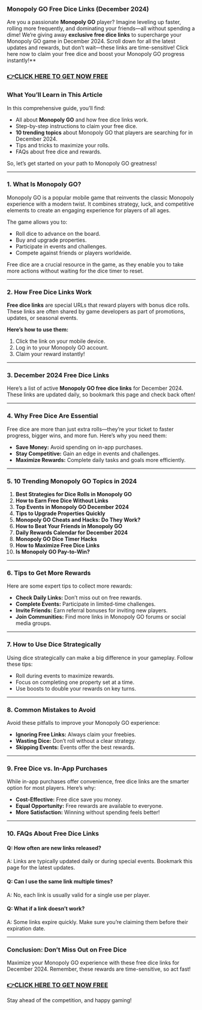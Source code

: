 ### Monopoly GO Free Dice Links (December 2024)

Are you a passionate **Monopoly GO** player? Imagine leveling up faster, rolling more frequently, and dominating your friends—all without spending a dime! We’re giving away **exclusive free dice links** to supercharge your Monopoly GO game in December 2024. Scroll down for all the latest updates and rewards, but don’t wait—these links are time-sensitive! Click here now to claim your free dice and boost your Monopoly GO progress instantly!**  

### [👉CLICK HERE TO GET NOW FREE](https://freeforyou.xyz/monopoly/go/)

### What You’ll Learn in This Article  
In this comprehensive guide, you’ll find:  
- All about **Monopoly GO** and how free dice links work.  
- Step-by-step instructions to claim your free dice.  
- **10 trending topics** about Monopoly GO that players are searching for in December 2024.  
- Tips and tricks to maximize your rolls.  
- FAQs about free dice and rewards.  

So, let’s get started on your path to Monopoly GO greatness!  

---

### 1. What Is Monopoly GO?  
Monopoly GO is a popular mobile game that reinvents the classic Monopoly experience with a modern twist. It combines strategy, luck, and competitive elements to create an engaging experience for players of all ages.  

The game allows you to:  
- Roll dice to advance on the board.  
- Buy and upgrade properties.  
- Participate in events and challenges.  
- Compete against friends or players worldwide.  

Free dice are a crucial resource in the game, as they enable you to take more actions without waiting for the dice timer to reset.  

---

### 2. How Free Dice Links Work  
**Free dice links** are special URLs that reward players with bonus dice rolls. These links are often shared by game developers as part of promotions, updates, or seasonal events.  

**Here’s how to use them:**  
1. Click the link on your mobile device.  
2. Log in to your Monopoly GO account.  
3. Claim your reward instantly!  

---

### 3. December 2024 Free Dice Links  
Here’s a list of active **Monopoly GO free dice links** for December 2024. These links are updated daily, so bookmark this page and check back often!  

---

### 4. Why Free Dice Are Essential  
Free dice are more than just extra rolls—they’re your ticket to faster progress, bigger wins, and more fun. Here’s why you need them:  
- **Save Money:** Avoid spending on in-app purchases.  
- **Stay Competitive:** Gain an edge in events and challenges.  
- **Maximize Rewards:** Complete daily tasks and goals more efficiently.  

---

### 5. 10 Trending Monopoly GO Topics in 2024  
1. **Best Strategies for Dice Rolls in Monopoly GO**  
2. **How to Earn Free Dice Without Links**  
3. **Top Events in Monopoly GO December 2024**  
4. **Tips to Upgrade Properties Quickly**  
5. **Monopoly GO Cheats and Hacks: Do They Work?**  
6. **How to Beat Your Friends in Monopoly GO**  
7. **Daily Rewards Calendar for December 2024**  
8. **Monopoly GO Dice Timer Hacks**  
9. **How to Maximize Free Dice Links**  
10. **Is Monopoly GO Pay-to-Win?**  

---

### 6. Tips to Get More Rewards  
Here are some expert tips to collect more rewards:  
- **Check Daily Links:** Don’t miss out on free rewards.  
- **Complete Events:** Participate in limited-time challenges.  
- **Invite Friends:** Earn referral bonuses for inviting new players.  
- **Join Communities:** Find more links in Monopoly GO forums or social media groups.  

---

### 7. How to Use Dice Strategically  
Using dice strategically can make a big difference in your gameplay. Follow these tips:  
- Roll during events to maximize rewards.  
- Focus on completing one property set at a time.  
- Use boosts to double your rewards on key turns.  

---

### 8. Common Mistakes to Avoid  
Avoid these pitfalls to improve your Monopoly GO experience:  
- **Ignoring Free Links:** Always claim your freebies.  
- **Wasting Dice:** Don’t roll without a clear strategy.  
- **Skipping Events:** Events offer the best rewards.  

---

### 9. Free Dice vs. In-App Purchases  
While in-app purchases offer convenience, free dice links are the smarter option for most players. Here’s why:  
- **Cost-Effective:** Free dice save you money.  
- **Equal Opportunity:** Free rewards are available to everyone.  
- **More Satisfaction:** Winning without spending feels better!  

---

### 10. FAQs About Free Dice Links  
#### Q: How often are new links released?  
A: Links are typically updated daily or during special events. Bookmark this page for the latest updates.  

#### Q: Can I use the same link multiple times?  
A: No, each link is usually valid for a single use per player.  

#### Q: What if a link doesn’t work?  
A: Some links expire quickly. Make sure you’re claiming them before their expiration date.  

---

### Conclusion: Don’t Miss Out on Free Dice  
Maximize your Monopoly GO experience with these free dice links for December 2024. Remember, these rewards are time-sensitive, so act fast!  

### [👉CLICK HERE TO GET NOW FREE](https://freeforyou.xyz/monopoly/go/)

Stay ahead of the competition, and happy gaming!
